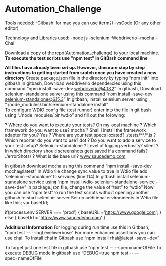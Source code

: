# Automation_Challenge
Tools needed:
-Gitbash (for mac you can use iterm2)
-vsCode (Or any other editor)

Technology and Libraries used:
-node js 
-selenium 
-Webdriverio
-mocha 
-Chai

Download a copy of the repo(Automation_challenge) to your local machine.
****To execute the test scripts use "npm test" in GitBash command line****

**All files have already been set up. However, these are step by step instructions to getting started from sratch once you have created a new directory**
Create package.json file in the directory by typing “npm init” into gitbash
In gitbash, Download webdriverio dependencies using this command “npm install -save-dev webdriverio@4.13.2”
In gitbash, Download selenium-standalone server using this command “npm install -save-dev selenium-standalone@6.15.3”
In gitbash, install selenium server using “./node_modules/.bin/selenium-standalone install”     
To configure WDIO config file (test runner) enter into the file in git bash using “./node_modules/.bin/wdio” and fill out the following:

? Where do you want to execute your tests? On my local machine
? Which framework do you want to use? mocha
? Shall I install the framework adapter for you? Yes
? Where are your test specs located? ./tests/**/*.js
? Which reporter do you want to use? dot
? Do you want to add a service to your test setup? Selenium-standalone
? Level of logging verbosity? silent
? In which directory should screenshots gets saved if a command fails? ./errorShots/
? What is the base url? www.saucedemo.com

In gitbash download mocha using this command “npm install -save-dev mocha@latest”
In Wdio file change sync value to true
In Wdio file add ‘selenium –standalone’ to services (line 114)
In gitbash install selenium-standalone service using “npm install wdio-selenium-standalone-service -save-dev”
In package.json file, change the value of “test” to “wdio”
Now you can use “npm test” to run the test scripts without opening another gitbash to start selenium server
Set up additional environments in Wdio file like this;
var baseUrl;

if(process.env.SERVER === 'prod') {
    baseURL ='https://www.google.com';
}   else {
        baseUrl = 'https://www.saucedemo.com'
}                             

**Additional Information**
For logging during run time use this in Gitbash; “npm test -- --logLevel=verbose”
For more enhanced assertions you can use chai. To Install chai in Gitbash use “npm install chai@latest -save –dev”

To target just one test file in gitbash use “npm test -- --spec=nameOfFile
To execute DEBUG mode in gitbash use “DEBUG=true npm test -- --spec=nameOfFile

